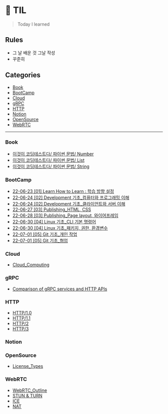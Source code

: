 # 📝 TIL

> Today I learned

## Rules

* 그 날 배운 것 그날 작성
* 꾸준히

## Categories
* [Book](#book) 
* [BootCamp](#bootcamp)
* [Cloud](#cloud) 
* [gRPC](#grpc)
* [HTTP](#http)
* [Notion](#notion)
* [OpenSource](#opensource)
* [WebRTC](#webrtc)

---

### Book
- [이것이 코딩테스트다/ 파이썬 문법/ Number](Book/이것이%20코딩%20테스트다/파이썬문법/Number.md)
- [이것이 코딩테스트다/ 파이썬 문법/ List](Book/이것이%20코딩%20테스트다/파이썬문법/List.md)
- [이것이 코딩테스트다/ 파이썬 문법/ String](Book/이것이%20코딩%20테스트다/파이썬문법/String.md)

### BootCamp
- [22-06-23 [01] Learn How to Learn : 학습 방향 설정](BootCamp/22-06-23[01]학습방향.md)
- [22-06-24 [02] Development 기초_컴퓨터와 프로그래밍 이해](BootCamp/22-06-24[02]컴퓨터와프로그래밍이해.md)
- [22-06-24 [02] Development 기초_클라이언트와 서버 이해](BootCamp/22-06-24[02]웹클라이언트와웹서버.md)
- [22-06-27 [03] Publishing_HTML, CSS](BootCamp/22-06-27[03]htmlCSS.md)
- [22-06-28 [03] Publishing_Page layout, 와이어프레임](BootCamp/22-06-28[03]Pagelayout와이어프레임.md)
- [22-06-30 [04] Linux 기초_CLI 기본 명령어](BootCamp/22-06-30[04]linuxBasicCmd.md)
- [22-06-30 [04] Linux 기초_패키지, 권한, 환경변수](BootCamp/22-06-30[04]linuxBasicCmd.md)
- [22-07-01 [05] Git 기초_개인 작업](BootCamp/22-07-01[05]gitBasic.md)
- [22-07-01 [05] Git 기초_협업](BootCamp/22-07-01[05]gitExtension.md)

### Cloud
- [Cloud_Computing](Cloud/Cloud_Computing.md)

### gRPC
- [Comparison of gRPC services and HTTP APIs](gRPC/Comparison%20of%20gRPC%20services%20and%20HTTP%20APIs.md)
  
### HTTP
- [HTTP/1.0](HTTP/HTTP1.0.md)
- [HTTP/1.1](HTTP/HTTP1.1.md)
- [HTTP/2](HTTP/HTTP2.md)
- [HTTP/3](HTTP/HTTP3.md)

### Notion

### OpenSource
- [License_Types](OpenSource/License_Types.md)

### WebRTC
- [WebRTC_Outline](WebRTC/WebRTC_Outline.md)
- [STUN & TURN](WebRTC/STUN&TURN.md)
- [ICE](WebRTC/ICE.md)
- [NAT](WebRTC/NAT.md)